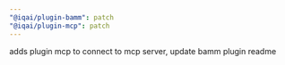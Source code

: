 ```yaml
---
"@iqai/plugin-bamm": patch
"@iqai/plugin-mcp": patch
---
```


adds plugin mcp to connect to mcp server, update bamm plugin readme
